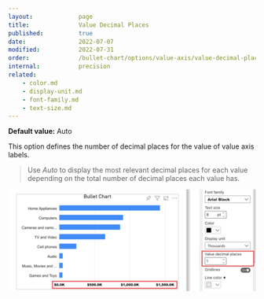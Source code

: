 ```yaml
---
layout:             page
title:              Value Decimal Places
published:          true
date:               2022-07-07
modified:   	    2022-07-31
order:              /bullet-chart/options/value-axis/value-decimal-places
internal:           precision
related:
    - color.md
    - display-unit.md
    - font-family.md
    - text-size.md
---
```


**Default value:** Auto

This option defines the number of decimal places for the value of value axis labels. 

> Use *Auto* to display the most relevant decimal places for each value depending on the total number of decimal places each value has.

<img src="images/value-decimal-places.png" width="700">